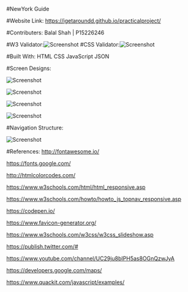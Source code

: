 #NewYork Guide


#Website Link: https://igetaroundd.github.io/practicalproject/


#Contributers: Balal Shah | P15226246


#W3 Validator:![Screenshot](https://github.com/igetaroundd/practicalproject/blob/master/img/w3.jpg) 
#CSS Validator:![Screenshot](https://github.com/igetaroundd/practicalproject/blob/master/img/css.jpg)


#Built With: HTML CSS JavaScript JSON


#Screen Designs:

![Screenshot](https://github.com/igetaroundd/practicalproject/blob/master/img/navigation1.jpg)

![Screenshot](https://github.com/igetaroundd/practicalproject/blob/master/img/navigation2.jpg)

![Screenshot](https://github.com/igetaroundd/practicalproject/blob/master/img/navigation3.jpg)

![Screenshot](https://github.com/igetaroundd/practicalproject/blob/master/img/navigation4.jpg)


#Navigation Structure:

![Screenshot](https://github.com/igetaroundd/practicalproject/blob/master/img/structure.jpg)


#References:
http://fontawesome.io/

https://fonts.google.com/

http://htmlcolorcodes.com/

https://www.w3schools.com/html/html_responsive.asp

https://www.w3schools.com/howto/howto_js_topnav_responsive.asp

https://codepen.io/

https://www.favicon-generator.org/

https://www.w3schools.com/w3css/w3css_slideshow.asp

https://publish.twitter.com/#

https://www.youtube.com/channel/UC29ju8bIPH5as8OGnQzwJyA

https://developers.google.com/maps/

https://www.quackit.com/javascript/examples/
